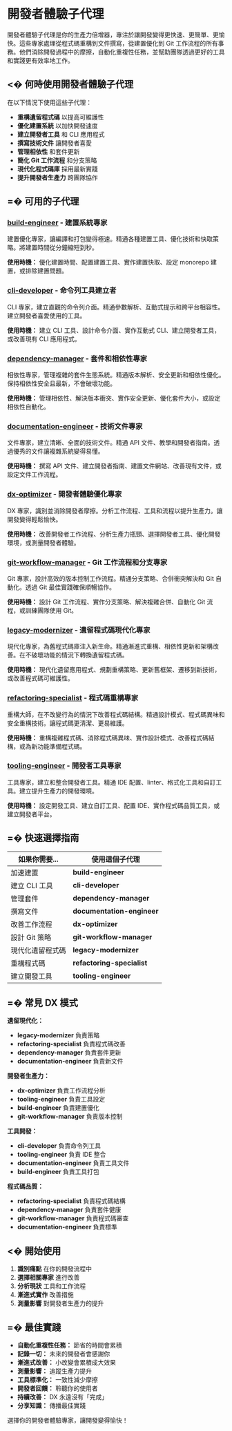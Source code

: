 # 開發者體驗子代理

開發者體驗子代理是你的生產力倍增器，專注於讓開發變得更快速、更簡單、更愉快。這些專家處理從程式碼重構到文件撰寫，從建置優化到 Git 工作流程的所有事務。他們消除開發過程中的摩擦，自動化重複性任務，並幫助團隊透過更好的工具和實踐更有效率地工作。

## <� 何時使用開發者體驗子代理

在以下情況下使用這些子代理：

- **重構遺留程式碼** 以提高可維護性
- **優化建置系統** 以加快開發速度
- **建立開發者工具** 和 CLI 應用程式
- **撰寫技術文件** 讓開發者喜愛
- **管理相依性** 和套件更新
- **簡化 Git 工作流程** 和分支策略
- **現代化程式碼庫** 採用最新實踐
- **提升開發者生產力** 跨團隊協作

## =� 可用的子代理

### [**build-engineer**](build-engineer.md) - 建置系統專家

建置優化專家，讓編譯和打包變得極速。精通各種建置工具、優化技術和快取策略。將建置時間從分鐘縮短到秒。

**使用時機：** 優化建置時間、配置建置工具、實作建置快取、設定 monorepo 建置，或排除建置問題。

### [**cli-developer**](cli-developer.md) - 命令列工具建立者

CLI 專家，建立直觀的命令列介面。精通參數解析、互動式提示和跨平台相容性。建立開發者喜愛使用的工具。

**使用時機：** 建立 CLI 工具、設計命令介面、實作互動式 CLI、建立開發者工具，或改善現有 CLI 應用程式。

### [**dependency-manager**](dependency-manager.md) - 套件和相依性專家

相依性專家，管理複雜的套件生態系統。精通版本解析、安全更新和相依性優化。保持相依性安全且最新，不會破壞功能。

**使用時機：** 管理相依性、解決版本衝突、實作安全更新、優化套件大小，或設定相依性自動化。

### [**documentation-engineer**](documentation-engineer.md) - 技術文件專家

文件專家，建立清晰、全面的技術文件。精通 API 文件、教學和開發者指南。透過優秀的文件讓複雜系統變得易懂。

**使用時機：** 撰寫 API 文件、建立開發者指南、建置文件網站、改善現有文件，或設定文件工作流程。

### [**dx-optimizer**](dx-optimizer.md) - 開發者體驗優化專家

DX 專家，識別並消除開發者摩擦。分析工作流程、工具和流程以提升生產力。讓開發變得輕鬆愉快。

**使用時機：** 改善開發者工作流程、分析生產力瓶頸、選擇開發者工具、優化開發環境，或測量開發者體驗。

### [**git-workflow-manager**](git-workflow-manager.md) - Git 工作流程和分支專家

Git 專家，設計高效的版本控制工作流程。精通分支策略、合併衝突解決和 Git 自動化。透過 Git 最佳實踐確保順暢協作。

**使用時機：** 設計 Git 工作流程、實作分支策略、解決複雜合併、自動化 Git 流程，或訓練團隊使用 Git。

### [**legacy-modernizer**](legacy-modernizer.md) - 遺留程式碼現代化專家

現代化專家，為舊程式碼庫注入新生命。精通漸進式重構、相依性更新和架構改善。在不破壞功能的情況下轉換遺留程式碼。

**使用時機：** 現代化遺留應用程式、規劃重構策略、更新舊框架、遷移到新技術，或改善程式碼可維護性。

### [**refactoring-specialist**](refactoring-specialist.md) - 程式碼重構專家

重構大師，在不改變行為的情況下改善程式碼結構。精通設計模式、程式碼異味和安全重構技術。讓程式碼更清潔、更易維護。

**使用時機：** 重構複雜程式碼、消除程式碼異味、實作設計模式、改善程式碼結構，或為新功能準備程式碼。

### [**tooling-engineer**](tooling-engineer.md) - 開發者工具專家

工具專家，建立和整合開發者工具。精通 IDE 配置、linter、格式化工具和自訂工具。建立提升生產力的開發環境。

**使用時機：** 設定開發工具、建立自訂工具、配置 IDE、實作程式碼品質工具，或建立開發者平台。

## =� 快速選擇指南

| 如果你需要...    | 使用這個子代理             |
| ---------------- | -------------------------- |
| 加速建置         | **build-engineer**         |
| 建立 CLI 工具    | **cli-developer**          |
| 管理套件         | **dependency-manager**     |
| 撰寫文件         | **documentation-engineer** |
| 改善工作流程     | **dx-optimizer**           |
| 設計 Git 策略    | **git-workflow-manager**   |
| 現代化遺留程式碼 | **legacy-modernizer**      |
| 重構程式碼       | **refactoring-specialist** |
| 建立開發工具     | **tooling-engineer**       |

## =� 常見 DX 模式

**遺留現代化：**

- **legacy-modernizer** 負責策略
- **refactoring-specialist** 負責程式碼改善
- **dependency-manager** 負責套件更新
- **documentation-engineer** 負責新文件

**開發者生產力：**

- **dx-optimizer** 負責工作流程分析
- **tooling-engineer** 負責工具設定
- **build-engineer** 負責建置優化
- **git-workflow-manager** 負責版本控制

**工具開發：**

- **cli-developer** 負責命令列工具
- **tooling-engineer** 負責 IDE 整合
- **documentation-engineer** 負責工具文件
- **build-engineer** 負責工具打包

**程式碼品質：**

- **refactoring-specialist** 負責程式碼結構
- **dependency-manager** 負責套件健康
- **git-workflow-manager** 負責程式碼審查
- **documentation-engineer** 負責標準

## <� 開始使用

1. **識別痛點** 在你的開發流程中
2. **選擇相關專家** 進行改善
3. **分析現狀** 工具和工作流程
4. **漸進式實作** 改善措施
5. **測量影響** 對開發者生產力的提升

## =� 最佳實踐

- **自動化重複性任務：** 節省的時間會累積
- **記錄一切：** 未來的開發者會感謝你
- **漸進式改善：** 小改變會累積成大效果
- **測量影響：** 追蹤生產力提升
- **工具標準化：** 一致性減少摩擦
- **開發者回饋：** 聆聽你的使用者
- **持續改善：** DX 永遠沒有「完成」
- **分享知識：** 傳播最佳實踐

選擇你的開發者體驗專家，讓開發變得愉快！
